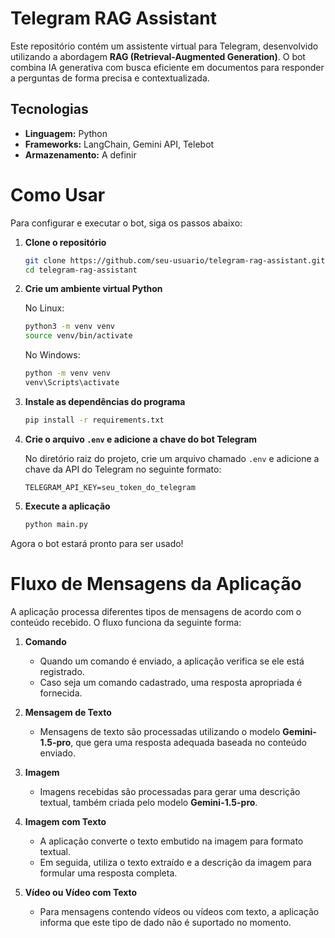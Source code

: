 # Telegram RAG Assistant

Este repositório contém um assistente virtual para Telegram, desenvolvido utilizando a abordagem **RAG (Retrieval-Augmented Generation)**. O bot combina IA generativa com busca eficiente em documentos para responder a perguntas de forma precisa e contextualizada.

## Tecnologias
- **Linguagem:** Python
- **Frameworks:** LangChain, Gemini API, Telebot
- **Armazenamento:** A definir

# Como Usar

Para configurar e executar o bot, siga os passos abaixo:

1. **Clone o repositório**
   ```bash
   git clone https://github.com/seu-usuario/telegram-rag-assistant.git
   cd telegram-rag-assistant
   ```

2. **Crie um ambiente virtual Python**

   No Linux:
   ```bash
   python3 -m venv venv
   source venv/bin/activate
   ```

   No Windows:
   ```bash
   python -m venv venv
   venv\Scripts\activate
   ```

3. **Instale as dependências do programa**
   ```bash
   pip install -r requirements.txt
   ```

4. **Crie o arquivo `.env` e adicione a chave do bot Telegram**

   No diretório raiz do projeto, crie um arquivo chamado `.env` e adicione a chave da API do Telegram no seguinte formato:
   ```env
   TELEGRAM_API_KEY=seu_token_do_telegram
   ```

5. **Execute a aplicação**
   ```bash
   python main.py
   ```

Agora o bot estará pronto para ser usado!

# Fluxo de Mensagens da Aplicação

A aplicação processa diferentes tipos de mensagens de acordo com o conteúdo recebido. O fluxo funciona da seguinte forma:

1. **Comando**  
   - Quando um comando é enviado, a aplicação verifica se ele está registrado.  
   - Caso seja um comando cadastrado, uma resposta apropriada é fornecida.

2. **Mensagem de Texto**  
   - Mensagens de texto são processadas utilizando o modelo **Gemini-1.5-pro**, que gera uma resposta adequada baseada no conteúdo enviado.

3. **Imagem**  
   - Imagens recebidas são processadas para gerar uma descrição textual, também criada pelo modelo **Gemini-1.5-pro**.

4. **Imagem com Texto**  
   - A aplicação converte o texto embutido na imagem para formato textual.  
   - Em seguida, utiliza o texto extraído e a descrição da imagem para formular uma resposta completa.

5. **Vídeo ou Vídeo com Texto**  
   - Para mensagens contendo vídeos ou vídeos com texto, a aplicação informa que este tipo de dado não é suportado no momento.
